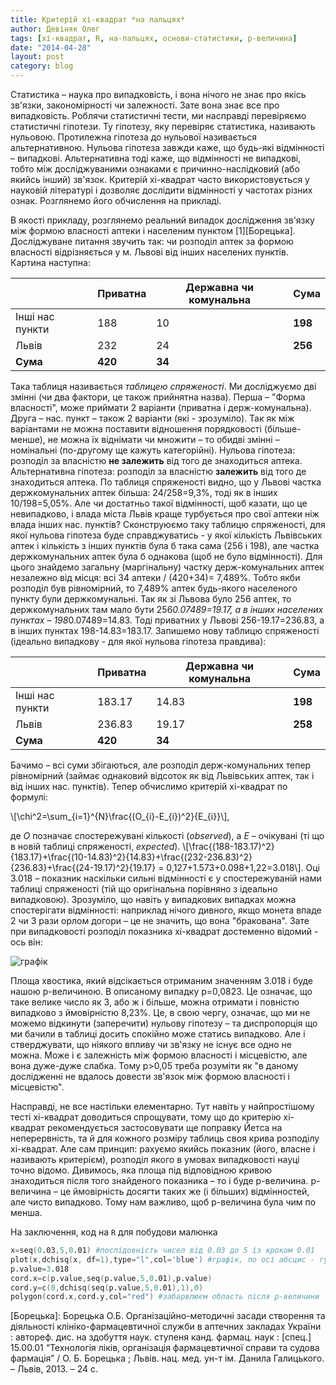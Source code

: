 ```yaml
---
title: Критерій хі-квадрат *на пальцях*
author: Девіняк Олег
tags: [хі-квадрат, R, на-пальцях, основи-статистики, р-величина]
date: "2014-04-28"
layout: post
category: blog
--- 
```

Статистика – наука про випадковість, і вона нічого не знає про якісь зв'язки, закономірності чи залежності. Зате вона знає все про випадковість. Роблячи статистичні тести, ми насправді перевіряємо статистичні гіпотези. Ту гіпотезу, яку перевіряє статистика, називають нульовою. Протилежна гіпотеза до нульової називається альтернативною. Нульова гіпотеза завжди каже, що будь-які відмінності – випадкові. Альтернативна тоді каже, що відмінності не випадкові, тобто між досліджуваними ознаками є причинно-наслідковий (або якийсь інший) зв'язок. Критерій хі-квадрат часто використовується у науковій літературі і дозволяє дослідити відмінності у частотах різних ознак. Розглянемо його обчислення на прикладі.

В якості прикладу, розглянемо реальний випадок дослідження зв'язку між формою власності аптеки і населеним пунктом [1][Борецька]. Досліджуване питання звучить так: чи розподіл аптек за формою власності відрізняється у м. Львові від інших населених пунктів. Картина наступна:

| | Приватна | Державна чи комунальна | **Сума** |
|---|---|---|---|
| Інші нас пункти | 188 | 10 | **198** |
| Львів | 232 | 24 | **256** |
| **Сума** | **420** | **34** |

Така таблиця називається *таблицею спряженості*. Ми досліджуємо дві змінні (чи два фактори, це також прийнятна назва). Перша – "Форма власності", може приймати 2 варіанти (приватна і держ-комунальна). Друга – нас. пункт – також 2 варіанти (які - зрозуміло). Так як між варіантами не можна поставити відношення порядковості (більше-менше), не можна їх віднімати чи множити – то обидві змінні – номінальні (по-другому ще кажуть категорійні). Нульова гіпотеза: розподіл за власністю **не залежить** від того де знаходиться аптека. Альтернативна гіпотеза: розподіл за власністю **залежить** від того де знаходиться аптека. По таблиця спряженості видно, що у Львові частка держкомунальних аптек більша: 24/258=9,3%, тоді як в інших 10/198=5,05%. Але чи достатньо такої відмінності, щоб казати, що це невипадково, і влада міста Львів краще турбується про свої аптеки ніж влада інших нас. пунктів? Сконструюємо таку таблицю спряженості, для якої нульова гіпотеза буде справджуватись - у якої кількість Львівських аптек і кількість з інших пунктів була б така сама (256 і 198), але частка держкомунальних аптек була б однакова (щоб не було відмінності). Для цього знайдемо загальну (маргінальну) частку держ-комунальних аптек незалежно від місця: всі 34 аптеки / (420+34)= 7,489%. Тобто якби розподіл був рівномірний, то 7,489% аптек будь-якого населеного пункту були держкомунальні. Так як зі Львова було 256 аптек, то держкомунальних там мало бути 256*0.07489=19.17, а в інших населених пунктах – 198*0.07489=14.83. Тоді приватних у Львові 256-19.17=236.83, а в інших пунктах 198-14.83=183.17. Запишемо нову таблицю спряженості (ідеально випадкову - для якої нульова гіпотеза правдива):

| | Приватна | Державна чи комунальна	| **Сума** |
|---|---|---|---|
| Інші нас пункти | 183.17 | 14.83 | **198** |
| Львів | 236.83 | 19.17 | **258** |
| **Сума**	| **420** | **34** |

Бачимо – всі суми збігаються, але розподіл держ-комунальних тепер рівномірний (займає однаковий відсоток як від Львівських аптек, так і від інших нас. пунктів). 
Тепер обчислимо критерій хі-квадрат по формулі:

\\[\chi^2=\sum_{i=1}^{N}\frac{(O_{i}-E_{i})^2}{E_{i}}\\],

де *О* позначає спостережувані кількості (*observed*), а *E* – очікувані (ті що в новій таблиці спряженості, *expected*). 
\\[\frac{(188-183.17)^2}{183.17}+\frac{(10-14.83)^2}{14.83}+\frac{(232-236.83)^2}{236.83}+\frac{(24-19.17)^2}{19.17} = 0,127+1.573+0.098+1,22=3.018\\]. Оці 3.018 – показник наскільки сильні відмінності є у спостережуваній нами таблиці спряженості (тій що оригінальна порівняно з ідеально випадковою). Зрозуміло, що навіть у випадкових випадках можна спостерігати відмінності: наприклад нічого дивного, якщо монета впаде 2 чи 3 рази орлом догори – це не значить, що вона "бракована". Зате при випадковості розподіл показника хі-квадрат достеменно відомий - ось він:

![графік](http://stat.org.ua/figures/chisq-distr.png)

Площа хвостика, який відсікається отриманим значенням 3.018 і буде нашою p-величиною.
В описаному випадку р=0,0823. Це означає, що таке велике число як 3, або ж і більше, можна отримати і повністю випадково з ймовірністю 8,23%. Це, в свою чергу, означає, що ми не можемо відкинути (заперечити) нульову гіпотезу – та диспропорція що ми бачили в таблиці досить спокійно може статись випадково. Але і стверджувати, що ніякого впливу чи зв'язку не існує все одно не можна. Може і є залежність між формою власності і місцевістю, але вона дуже-дуже слабка. Тому р>0,05 треба розуміти як "в даному дослідженні не вдалось довести зв'язок між формою власності і місцевістю".

Насправді, не все настільки елементарно. Тут навіть у найпростішому тесті хі-квадрат доводиться спрощувати, тому що до критерію хі-квадрат рекомендується застосовувати ще поправку Йетса на неперервність, та й для кожного розміру таблиць своя крива розподілу хі-квадрат. Але сам принцип: рахуємо якийсь показник (його, власне і називають критерієм), розподіл якого в умовах випадковості науці точно відомо. Дивимось, яка площа під відповідною кривою знаходиться після того знайденого показника – то і буде р-величина. р-величина – це ймовірність досягти таких же (і більших) відмінностей, але чисто випадково. Тому нам важливо, щоб р-величина була чим по менша. 

На заключення, код на `R` для побудови малюнка
``` S
x=seq(0.03,5,0.01) #послідовність чисел від 0.03 до 5 із кроком 0.01
plot(x,dchisq(x, df=1),type="l",col='blue') #графік, по осі абсцис - густина ймовірності
p.value=3.018
cord.x=c(p.value,seq(p.value,5,0.01),p.value) 
cord.y=c(0,dchisq(seq(p.value,5,0.01),1),0) 
polygon(cord.x,cord.y,col="red") #забарвлюєм область після р-величини
```

[Борецька]: Борецька О.Б. Організаційно-методичні засади створення та діяльності клініко-фармацевтичної служби в аптечних закладах України : автореф. дис. на здобуття наук. ступеня канд. фармац. наук : \[спец.\] 15.00.01 “Технологія ліків, організація фармацевтичної справи та судова фармація” / О. Б. Борецька ; Львів. нац. мед. ун-т ім. Данила Галицького. – Львів, 2013. – 24 с.
